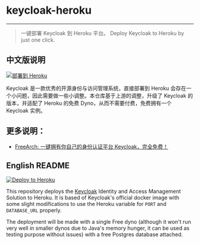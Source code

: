 # keycloak-heroku

---

> 一键部署 Keycloak 到 Heroku 平台。 Deploy Keycloak to Heroku by just one click.

## 中文版说明


[![部署到 Heroku](https://www.herokucdn.com/deploy/button.svg)](https://heroku.com/deploy)

Keycloak 是一款优秀的开源身份与访问管理系统，直接部署到 Heroku 会存在一个小问题，因此需要做一些小调整。本仓库基于上游的调整，升级了 Keycloak 的版本，并适配了 Heroku 的免费 
Dyno，从而不需要付费，免费拥有一个 Keycloak 实例。 

## 更多说明：

- [FreeArch: 一键拥有你自己的身份认证平台 Keycloak，完全免费！
  ](https://zhuanlan.zhihu.com/p/554534245)

## English README



[![Deploy to Heroku](https://www.herokucdn.com/deploy/button.svg)](https://heroku.com/deploy)



This repository deploys the [Keycloak](https://www.keycloak.org) Identity and Access Management Solution 
to Heroku.  It is based of Keycloak's official docker image with some slight modifications to use the
Heroku variable for `PORT` and `DATABASE_URL` properly.

The deployment will be made with a single Free dyno (although it won't run very well in smaller dynos
due to Java's memory hunger, it can be used as testing purpose without issues) with a free Postgres database attached.
